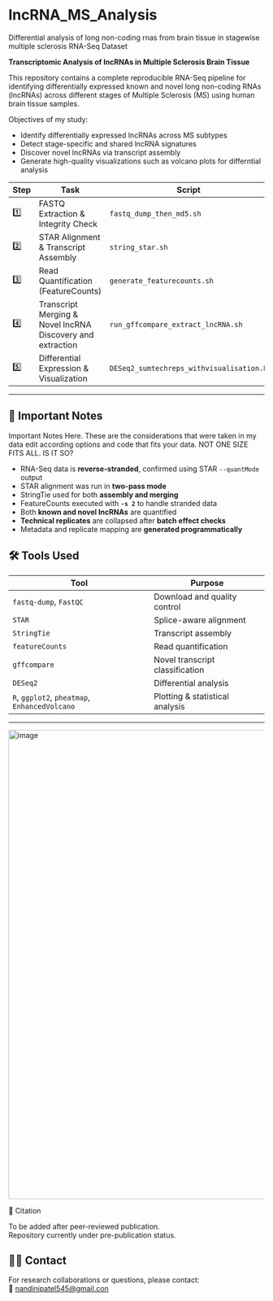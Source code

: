 # lncRNA_MS_Analysis
Differential analysis of long non-coding rnas from brain tissue in stagewise multiple sclerosis RNA-Seq Dataset

**Transcriptomic Analysis of lncRNAs in Multiple Sclerosis Brain Tissue**

This repository contains a complete reproducible RNA-Seq pipeline for identifying differentially expressed known and novel long non-coding RNAs (lncRNAs) across different stages of Multiple Sclerosis (MS) using human brain tissue samples.

 Objectives of my study:
- Identify differentially expressed lncRNAs across MS subtypes
- Detect stage-specific and shared lncRNA signatures
- Discover novel lncRNAs via transcript assembly
- Generate high-quality visualizations such as volcano plots for differntial analysis


| Step | Task | Script |
|------|------|--------|
| 1️⃣   | FASTQ Extraction & Integrity Check | `fastq_dump_then_md5.sh` |
| 2️⃣   | STAR Alignment & Transcript Assembly | `string_star.sh` |
| 3️⃣   | Read Quantification (FeatureCounts) | `generate_featurecounts.sh` |
| 4️⃣   | Transcript Merging & Novel lncRNA Discovery and extraction | `run_gffcompare_extract_lncRNA.sh` |
| 5️⃣   | Differential Expression & Visualization | `DESeq2_sumtechreps_withvisualisation.R` |


---

## 📌 Important Notes

Important Notes Here.
These are the considerations that were taken in my data edit according options and code that fits your data.
NOT ONE SIZE FITS ALL. IS IT SO?


- RNA-Seq data is **reverse-stranded**, confirmed using STAR `--quantMode` output
- STAR alignment was run in **two-pass mode**
- StringTie used for both **assembly and merging**
- FeatureCounts executed with **`-s 2`** to handle stranded data
- Both **known and novel lncRNAs** are quantified
- **Technical replicates** are collapsed after **batch effect checks**
- Metadata and replicate mapping are **generated programmatically**


## 🛠 Tools Used

| Tool | Purpose |
|------|---------|
| `fastq-dump`, `FastQC` | Download and quality control |
| `STAR` | Splice-aware alignment |
| `StringTie` | Transcript assembly |
| `featureCounts` | Read quantification |
| `gffcompare` | Novel transcript classification |
| `DESeq2` | Differential analysis |
| `R`, `ggplot2`, `pheatmap`, `EnhancedVolcano` | Plotting & statistical analysis |

---



<img width="1949" height="923" alt="image" src="https://github.com/user-attachments/assets/346b3c70-7589-4fd7-83d2-62ca1e1ab9d0" />

 🧾 Citation

To be added after peer-reviewed publication.  
Repository currently under pre-publication status.  



## 🙋‍♀️ Contact

For research collaborations or questions, please contact:  
📧 nandinipatel545@gmail.con
